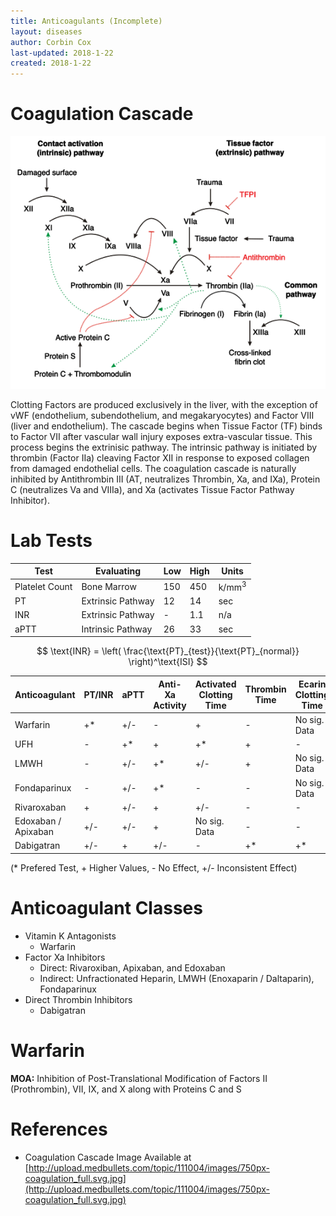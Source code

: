 ```yaml
---
title: Anticoagulants (Incomplete)
layout: diseases
author: Corbin Cox
last-updated: 2018-1-22
created: 2018-1-22
---
```


# Coagulation Cascade

![Coagulation Cascade](../images/coagulation_cascade.png)

Clotting Factors are produced exclusively in the liver, with the exception of vWF (endothelium, subendothelium, and megakaryocytes) and Factor VIII (liver and endothelium). The cascade begins when Tissue Factor (TF) binds to Factor VII after vascular wall injury exposes extra-vascular tissue. This process begins the extrinisic pathway. The intrinsic pathway is initiated by thrombin (Factor IIa) cleaving Factor XII in response to exposed collagen from damaged endothelial cells. The coagulation cascade is naturally inhibited by Antithrombin III (AT, neutralizes Thrombin, Xa, and IXa), Protein C (neutralizes Va and VIIIa), and Xa (activates Tissue Factor Pathway Inhibitor).

# Lab Tests

| Test           | Evaluating        | Low  | High | Units            |
| -------------- | ----------------- | ---- | ---- | ---------------- |
| Platelet Count | Bone Marrow       | 150  | 450  | k/mm<sup>3</sup> |
| PT             | Extrinsic Pathway | 12   | 14   | sec              |
| INR            | Extrinsic Pathway | -    | 1.1  | n/a              |
| aPTT           | Intrinsic Pathway | 26   | 33   | sec              |

$$
\text{INR} = \left(  \frac{\text{PT}_{test}}{\text{PT}_{normal}} \right)^\text{ISI}
$$

| Anticoagulant       | PT/INR | aPTT | Anti-Xa Activity | Activated Clotting Time | Thrombin Time | Ecarin Clotting Time |
| ------------------- | ------ | ---- | ---------------- | ----------------------- | ------------- | -------------------- |
| Warfarin            | +*     | +/-  | -                | +                       | -             | No sig. Data         |
| UFH                 | -      | +*   | +                | +*                      | +             | -                    |
| LMWH                | -      | +/-  | +*               | +/-                     | +             | No sig. Data         |
| Fondaparinux        | -      | +/-  | +*               | -                       | -             | No sig. Data         |
| Rivaroxaban         | +      | +/-  | +                | +/-                     | -             | -                    |
| Edoxaban / Apixaban | +/-    | +/-  | +                | No sig. Data            | -             | -                    |
| Dabigatran          | +/-    | +    | +/-              | -                       | +*            | +*                   |

(* Prefered Test, + Higher Values, - No Effect, +/- Inconsistent Effect)

# Anticoagulant Classes

* Vitamin K Antagonists
  * Warfarin
* Factor Xa Inhibitors
  * Direct: Rivaroxiban, Apixaban, and Edoxaban
  * Indirect: Unfractionated Heparin, LMWH (Enoxaparin / Daltaparin), Fondaparinux
* Direct Thrombin Inhibitors
  * Dabigatran

# Warfarin

**MOA:** Inhibition of Post-Translational Modification of Factors II (Prothrombin), VII, IX, and X along with  Proteins C and S



# References

* Coagulation Cascade Image Available at [http://upload.medbullets.com/topic/111004/images/750px-coagulation_full.svg.jpg](http://upload.medbullets.com/topic/111004/images/750px-coagulation_full.svg.jpg)